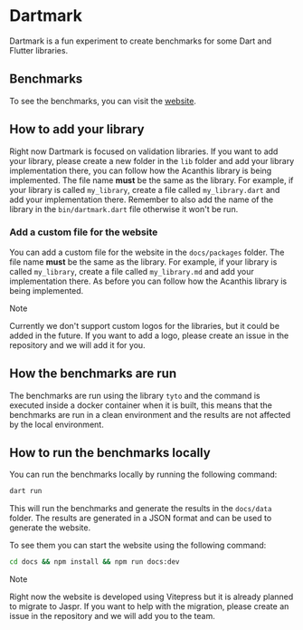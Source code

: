 # Dartmark

Dartmark is a fun experiment to create benchmarks for some Dart and Flutter libraries.

## Benchmarks

To see the benchmarks, you can visit the [website](https://dartmark.dev).

## How to add your library

Right now Dartmark is focused on validation libraries. If you want to add your library, please create a new folder in the `lib` folder and add your library implementation there, you can follow how the Acanthis library is being implemented. The file name **must** be the same as the library. For example, if your library is called `my_library`, create a file called `my_library.dart` and add your implementation there.
Remember to also add the name of the library in the `bin/dartmark.dart` file otherwise it won't be run.

### Add a custom file for the website

You can add a custom file for the website in the `docs/packages` folder. The file name **must** be the same as the library. For example, if your library is called `my_library`, create a file called `my_library.md` and add your implementation there. As before you can follow how the Acanthis library is being implemented.

> [!NOTE]
> Currently we don't support custom logos for the libraries, but it could be added in the future. If you want to add a logo, please create an issue in the repository and we will add it for you.

## How the benchmarks are run

The benchmarks are run using the library `tyto` and the command is executed inside a docker container when it is built, this means that the benchmarks are run in a clean environment and the results are not affected by the local environment.

## How to run the benchmarks locally

You can run the benchmarks locally by running the following command:

```bash
dart run
```

This will run the benchmarks and generate the results in the `docs/data` folder. The results are generated in a JSON format and can be used to generate the website.

To see them you can start the website using the following command:

```bash
cd docs && npm install && npm run docs:dev
```

> [!NOTE]
> Right now the website is developed using Vitepress but it is already planned to migrate to Jaspr. If you want to help with the migration, please create an issue in the repository and we will add you to the team.
